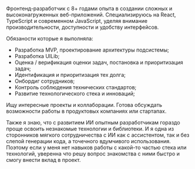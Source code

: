 Фронтенд-разработчик с 8+ годами опыта в создании сложных и высоконагруженных веб-приложений. Специализируюсь на React, TypeScript и современном JavaScript, уделяя внимание производительности, доступности и удобству интерфейсов.

Обязаности которые я выполняла:
- Разработка MVP, проектирование архитектуры подсистемы;
- Разработка UILib;
- Оценка / верификация оценки задач, постановка и приоритизация задач;
- Идентификация и приоритизация тех долга;
- Онбордиг сотрудников;
- Контроль соблюдения технических стандартов;
- Развитие технологического стека и инноваций;

Ищу интересные проекты и коллаборации. Готова обсуждать возможности работы в продуктовых компаниях или стартапах.

Также я знаю, что с развитием ИИ опытным разработчикам  гораздо проще освоить незнакомые технологии и библиотеки. И я одна из сторонников мягкого сотрудничества с ИИ как с ассистентом, так и без слепой генерации кода, а точечного вдумчивого использования. Поэтому если у меня нет навыков работы с какой-то частью стека или технологий, уверенна что решу вопрос знакомства с ними быстро и смогу внести вклад в проект.